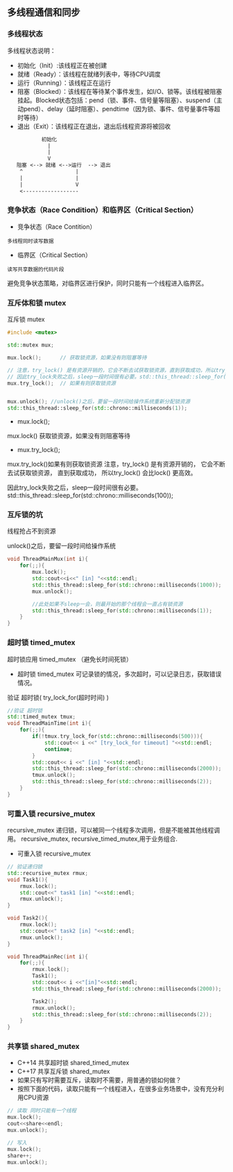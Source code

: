 ## 多线程通信和同步

### 多线程状态

多线程状态说明：

 * 初始化（Init）:该线程正在被创建
 * 就绪（Ready）：该线程在就绪列表中，等待CPU调度
 * 运行（Running）：该线程正在运行
 * 阻塞（Blocked）：该线程在等待某个事件发生，如I/O、锁等。该线程被阻塞挂起。Blocked状态包括：pend（锁、事件、信号量等阻塞）、suspend（主动pend）、delay（延时阻塞）、pendtime（因为锁、事件、信号量事件等超时等待）
 * 退出（Exit）：该线程正在退出，退出后线程资源将被回收

```txt
           初始化
             |
             |
             V
   阻塞 <--> 就绪 <-->运行  --> 退出 
    ^                 |
    |                 |
    |                 V
    <------------------
```


### 竞争状态（Race Condition）和临界区（Critical Section）
 - 竞争状态（Race Contition）
```
多线程同时读写数据
```

 - 临界区（Critical Section）
```
读写共享数据的代码片段
```

避免竞争状态策略，对临界区进行保护，同时只能有一个线程进入临界区。

### 互斥体和锁 mutex

互斥锁 mutex
```cpp
#include <mutex>

std::mutex mux;

mux.lock();      // 获取锁资源，如果没有则阻塞等待

// 注意，try_lock() 是有资源开销的，它会不断去试获取锁资源，直到获取成功，所以try_lock() 会比lock() 更高效。
// 因此try_lock失败之后，sleep一段时间很有必要。std::this_thread::sleep_for(std::chrono::milliseconds(100));
mux.try_lock();  // 如果有则获取锁资源


mux.unlock(); //unlock()之后，要留一段时间给操作系统重新分配锁资源
std::this_thread::sleep_for(std::chrono::milliseconds(1));

```

* mux.lock(); 

mux.lock() 获取锁资源，如果没有则阻塞等待


* mux.try_lock();  

mux.try_lock()如果有则获取锁资源
注意，try_lock() 是有资源开销的，
它会不断去试获取锁资源，
直到获取成功，
所以try_lock() 会比lock() 更高效。

因此try_lock失败之后，sleep一段时间很有必要。
std::this_thread::sleep_for(std::chrono::milliseconds(100));

 
### 互斥锁的坑

线程抢占不到资源

unlock()之后，要留一段时间给操作系统

```cpp
void ThreadMainMux(int i){
    for(;;){
        mux.lock();
        std::cout<<i<<" [in] "<<std::endl;
        std::this_thread::sleep_for(std::chrono::milliseconds(1000));
        mux.unlock();

        //此处如果不sleep一会，则最开始的那个线程会一直占有锁资源
        std::this_thread::sleep_for(std::chrono::milliseconds(1));
    }
}
```


### 超时锁 timed_mutex

超时锁应用 timed_mutex （避免长时间死锁）

 * 超时锁 timed_mutex
可记录锁的情况，多次超时，可以记录日志，获取错误情况。


验证 超时锁( try_lock_for(超时时间) )
```cpp
//验证 超时锁
std::timed_mutex tmux;
void ThreadMainTime(int i){
    for(;;){
        if(!tmux.try_lock_for(std::chrono::milliseconds(500))){
            std::cout<< i <<" [try_lock_for timeout] "<<std::endl;
            continue;
        }
        std::cout<< i <<" [in] "<<std::endl;
        std::this_thread::sleep_for(std::chrono::milliseconds(2000));
        tmux.unlock();
        std::this_thread::sleep_for(std::chrono::milliseconds(2));
    }
}
```


### 可重入锁 recursive_mutex
 recursive_mutex 递归锁，可以被同一个线程多次调用，但是不能被其他线程调用。
 recursive_mutex, recursive_timed_mutex,用于业务组合.
 
 * 可重入锁 recursive_mutex


```cpp
// 验证递归锁
std::recursive_mutex rmux;
void Task1(){
    rmux.lock();
    std::cout<<" task1 [in] "<<std::endl;
    rmux.unlock();
}

void Task2(){
    rmux.lock();
    std::cout<<" task2 [in] "<<std::endl;
    rmux.unlock();
}

void ThreadMainRec(int i){
    for(;;){
        rmux.lock();
        Task1();
        std::cout<< i <<"[in]"<<std::endl;
        std::this_thread::sleep_for(std::chrono::milliseconds(2000));

        Task2();
        rmux.unlock();
        std::this_thread::sleep_for(std::chrono::milliseconds(2));
    }
}
```



### 共享锁 shared_mutex 

 * C++14 共享超时锁 shared_timed_mutex
 * C++17 共享互斥锁 shared_mutex
 * 如果只有写时需要互斥，读取时不需要，用普通的锁如何做？
 * 按照下面的代码，读取只能有一个线程进入，在很多业务场景中，没有充分利用CPU资源

```cpp
// 读取 同时只能有一个线程
mux.lock();
cout<<share<<endl;
mux.unlock();

// 写入 
mux.lock();
share++;
mux.unlock();
```





















































